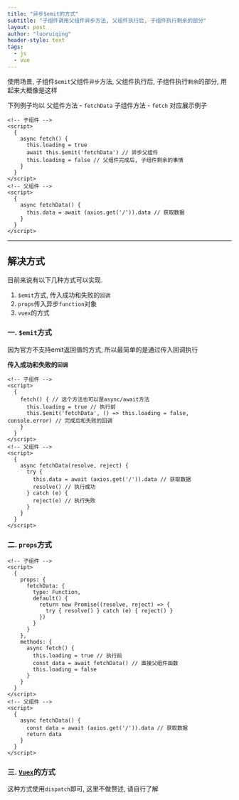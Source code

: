 ```yaml
---
title: "异步$emit的方式"
subtitle: "子组件调用父组件异步方法, 父组件执行后, 子组件执行剩余的部分"
layout: post
author: "luoruiqing"
header-style: text
tags:
  - js
  - vue
---
```


使用场景, 子组件`$emit`父组件`异步`方法, 父组件执行后, 子组件执行`剩余`的部分, 用起来大概像是这样

下列例子均以 父组件方法 - `fetchData` 子组件方法 - `fetch` 对应展示例子

```vue
<!-- 子组件 -->
<script>
  {
    async fetch() {
      this.loading = true
      await this.$emit('fetchData') // 异步父组件
      this.loading = false // 父组件完成后, 子组件剩余的事情
    }
  }
</script>
<!-- 父组件 -->
<script>
  {
    async fetchData() {
      this.data = await (axios.get('/')).data // 获取数据
    }
  }
</script>
```

--- 

## 解决方式
目前来说有以下几种方式可以实现.
1. `$emit`方式, 传入成功和失败的`回调`
2. `props`传入异步`function`对象
3. `vuex`的方式


### 一. `$emit`方式
因为官方不支持emit返回值的方式, 所以最简单的是通过传入回调执行

**传入成功和失败的`回调`**

```vue
<!-- 子组件 -->
<script>
  {
    fetch() { // 这个方法也可以是async/await方法
      this.loading = true // 执行前
      this.$emit('fetchData', () => this.loading = false, console.error) // 完成后和失败的回调
    }
  }
</script>
<!-- 父组件 -->
<script>
  {
    async fetchData(resolve, reject) {
      try {
        this.data = await (axios.get('/')).data // 获取数据
        resolve() // 执行成功
      } catch (e) {
        reject(e) // 执行失败
      }
    }
  }
</script>
```

### 二. `props`方式

```vue
<!-- 子组件 -->
<script>
  {
    props: {
      fetchData: {
        type: Function,
        default() {
          return new Promise((resolve, reject) => {
            try { resolve() } catch (e) { reject() }
          })
        }
      }
    },
    methods: {
      async fetch() {
        this.loading = true // 执行前
        const data = await fetchData() // 直接父组件函数
        this.loading = false
      }
    }
  }
</script>
<!-- 父组件 -->
<script>
  {
    async fetchData() {
      const data = await (axios.get('/')).data // 获取数据
      return data
    }
  }
</script>
```


### 三. [`Vuex`](https://vuex.vuejs.org)的方式
这种方式使用`dispatch`即可, 这里不做赘述, 请自行了解
